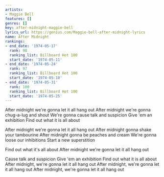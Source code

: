 ```yaml
---
artists:
- Maggie Bell
features: []
genres: []
key: after-midnight-maggie-bell
lyrics_url: https://genius.com/Maggie-bell-after-midnight-lyrics
name: After Midnight
rankings:
- end_date: '1974-05-17'
  rank: 98
  ranking_list: Billboard Hot 100
  start_date: '1974-05-11'
- end_date: '1974-05-24'
  rank: 97
  ranking_list: Billboard Hot 100
  start_date: '1974-05-18'
- end_date: '1974-05-31'
  rank: 100
  ranking_list: Billboard Hot 100
  start_date: '1974-05-25'
---
```

After midnight we're gonna let it all hang out
After midnight we're gonna chug-a-lug and shout
We're gonna cause talk and suspicion
Give 'em an exhibition
Find out what it is all about

After midnight we're gonna let it all hang out
After midnight gonna shake your tambourine
After midnight gonna be peaches and cream
We're gonna loose our inhibitions
Start a new superstition

Find out what it's all about
After midnight we're gonna let it all hang out

Cause talk and suspicion
Give 'em an exhibition
Find out what it is all about
After midnight, we're gonna let it all hang out
After midnight, we're gonna let it all hang out
After midnight, we're gonna let it all hang out
